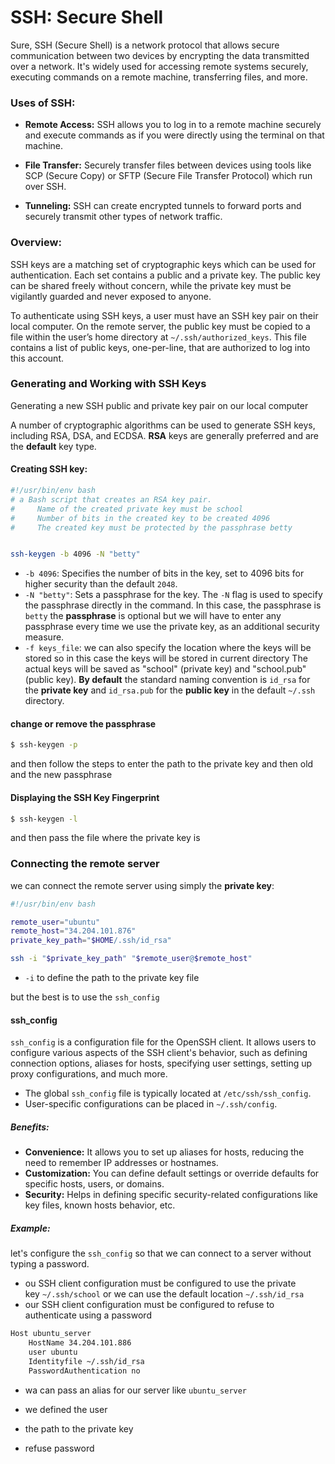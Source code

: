 # SSH: Secure Shell

Sure, SSH (Secure Shell) is a network protocol that allows secure communication between two devices by encrypting the data transmitted over a network. It's widely used for accessing remote systems securely, executing commands on a remote machine, transferring files, and more.

### Uses of SSH:

- **Remote Access:** SSH allows you to log in to a remote machine securely and execute commands as if you were directly using the terminal on that machine.

- **File Transfer:** Securely transfer files between devices using tools like SCP (Secure Copy) or SFTP (Secure File Transfer Protocol) which run over SSH.

- **Tunneling:** SSH can create encrypted tunnels to forward ports and securely transmit other types of network traffic.

### Overview:

SSH keys are a matching set of cryptographic keys which can be used for authentication. Each set contains a public and a private key. The public key can be shared freely without concern, while the private key must be vigilantly guarded and never exposed to anyone.

To authenticate using SSH keys, a user must have an SSH key pair on their local computer. On the remote server, the public key must be copied to a file within the user’s home directory at `~/.ssh/authorized_keys`. This file contains a list of public keys, one-per-line, that are authorized to log into this account.



### Generating and Working with SSH Keys

Generating a new SSH public and private key pair on our local computer

A number of cryptographic algorithms can be used to generate SSH keys, including RSA, DSA, and ECDSA. **RSA** keys are generally preferred and are the **default** key type.



#### Creating SSH key:

```bash
#!/usr/bin/env bash
# a Bash script that creates an RSA key pair.
#     Name of the created private key must be school
#     Number of bits in the created key to be created 4096
#     The created key must be protected by the passphrase betty


ssh-keygen -b 4096 -N "betty"
```

- `-b 4096`: Specifies the number of bits in the key, set to 4096 bits for higher security than the default `2048`.
- `-N "betty"`: Sets a passphrase for the key. The `-N` flag is used to specify the passphrase directly in the command. In this case, the passphrase is `betty` the **passphrase** is optional but we will have to enter any passphrase every time we  use the private key, as an additional security measure.
- `-f keys_file`: we can also specify the location where the keys will be stored so in this case the keys will be stored in current directory The actual keys will be saved as "school" (private key) and "school.pub" (public key). 
   **By default** the standard naming convention is `id_rsa` for the **private key** and `id_rsa.pub` for the **public key** in the default `~/.ssh` directory. 



#### change or remove the passphrase

```bash
$ ssh-keygen -p
```

and then follow the steps to enter the path to the private key and then old and the new passphrase



#### Displaying the SSH Key Fingerprint

```bash
$ ssh-keygen -l
```

and then pass the file where the private key is



### Connecting the remote server

we can connect the remote server using simply the **private key**:

```bash
#!/usr/bin/env bash

remote_user="ubuntu"
remote_host="34.204.101.876"
private_key_path="$HOME/.ssh/id_rsa"

ssh -i "$private_key_path" "$remote_user@$remote_host"
```

- `-i` to define the path to the private key file



but the best is to use the `ssh_config` 

#### ssh_config

`ssh_config` is a configuration file for the OpenSSH client. It allows users to configure various aspects of the SSH client's behavior, such as defining connection options, aliases for hosts, specifying user settings, setting up proxy configurations, and much more.

- The global `ssh_config` file is typically located at `/etc/ssh/ssh_config`.
- User-specific configurations can be placed in `~/.ssh/config`.

##### Benefits:

- **Convenience:** It allows you to set up aliases for hosts, reducing the need to remember IP addresses or hostnames.
- **Customization:** You can define default settings or override defaults for specific hosts, users, or domains.
- **Security:** Helps in defining specific security-related configurations like key files, known hosts behavior, etc.



##### Example:

let's configure the `ssh_config`  so that we can connect to a server without typing a password.

- ou SSH client configuration must be configured to use the private key `~/.ssh/school` or we can use the default location `~/.ssh/id_rsa`
- our SSH client configuration must be configured to refuse to authenticate using a password

```bash
Host ubuntu_server
	HostName 34.204.101.886
	user ubuntu
	Identityfile ~/.ssh/id_rsa
	PasswordAuthentication no
```

- wa can pass an alias for our server like `ubuntu_server`

- we defined the user

- the path to the private key

- refuse password








